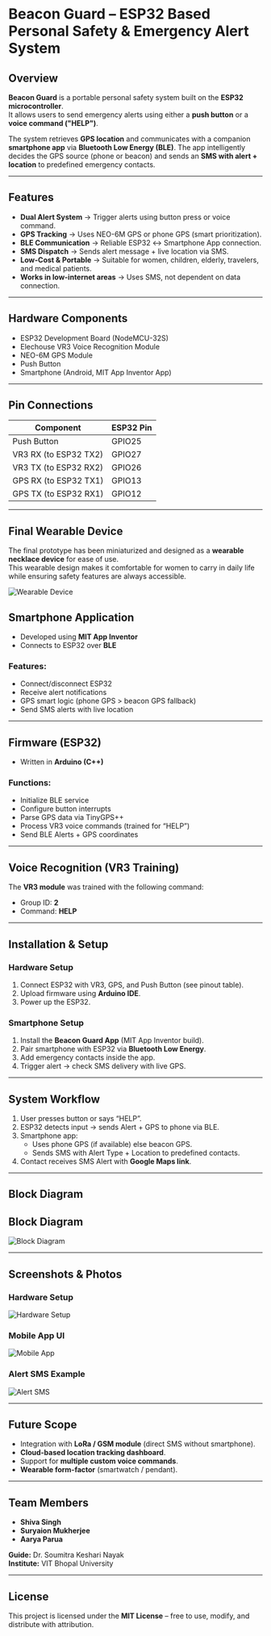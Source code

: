 # Beacon Guard – ESP32 Based Personal Safety & Emergency Alert System

## Overview
**Beacon Guard** is a portable personal safety system built on the **ESP32 microcontroller**.  
It allows users to send emergency alerts using either a **push button** or a **voice command ("HELP")**.  

The system retrieves **GPS location** and communicates with a companion **smartphone app** via **Bluetooth Low Energy (BLE)**. The app intelligently decides the GPS source (phone or beacon) and sends an **SMS with alert + location** to predefined emergency contacts.

---

## Features
- **Dual Alert System** → Trigger alerts using button press or voice command.  
- **GPS Tracking** → Uses NEO-6M GPS or phone GPS (smart prioritization).  
- **BLE Communication** → Reliable ESP32 ↔ Smartphone App connection.  
- **SMS Dispatch** → Sends alert message + live location via SMS.  
- **Low-Cost & Portable** → Suitable for women, children, elderly, travelers, and medical patients.  
- **Works in low-internet areas** → Uses SMS, not dependent on data connection.  

---

## Hardware Components
- ESP32 Development Board (NodeMCU-32S)  
- Elechouse VR3 Voice Recognition Module  
- NEO-6M GPS Module  
- Push Button  
- Smartphone (Android, MIT App Inventor App)  

---

## Pin Connections
| Component              | ESP32 Pin   |
|-------------------------|-------------|
| Push Button             | GPIO25      |
| VR3 RX (to ESP32 TX2)   | GPIO27      |
| VR3 TX (to ESP32 RX2)   | GPIO26      |
| GPS RX (to ESP32 TX1)   | GPIO13      |
| GPS TX (to ESP32 RX1)   | GPIO12      |

---

## Final Wearable Device

The final prototype has been miniaturized and designed as a **wearable necklace device** for ease of use.  
This wearable design makes it comfortable for women to carry in daily life while ensuring safety features are always accessible.

![Wearable Device](images/device-necklace.png)


## Smartphone Application
- Developed using **MIT App Inventor**  
- Connects to ESP32 over **BLE**  

### Features:
- Connect/disconnect ESP32  
- Receive alert notifications  
- GPS smart logic (phone GPS > beacon GPS fallback)  
- Send SMS alerts with live location  

---

## Firmware (ESP32)
- Written in **Arduino (C++)**  

### Functions:
- Initialize BLE service  
- Configure button interrupts  
- Parse GPS data via TinyGPS++  
- Process VR3 voice commands (trained for “HELP”)  
- Send BLE Alerts + GPS coordinates  

---

## Voice Recognition (VR3 Training)
The **VR3 module** was trained with the following command:

- Group ID: **2**  
- Command: **HELP**  

---

## Installation & Setup
### Hardware Setup
1. Connect ESP32 with VR3, GPS, and Push Button (see pinout table).  
2. Upload firmware using **Arduino IDE**.  
3. Power up the ESP32.  

### Smartphone Setup
1. Install the **Beacon Guard App** (MIT App Inventor build).  
2. Pair smartphone with ESP32 via **Bluetooth Low Energy**.  
3. Add emergency contacts inside the app.  
4. Trigger alert → check SMS delivery with live GPS.  

---

## System Workflow
1. User presses button or says “HELP”.  
2. ESP32 detects input → sends Alert + GPS to phone via BLE.  
3. Smartphone app:
   - Uses phone GPS (if available) else beacon GPS.  
   - Sends SMS with Alert Type + Location to predefined contacts.  
4. Contact receives SMS Alert with **Google Maps link**.  

---

## Block Diagram
## Block Diagram
![Block Diagram](images/block_diagram.png)

---
## Screenshots & Photos

### Hardware Setup
![Hardware Setup](images/circuit.jpg)

### Mobile App UI
![Mobile App](images/app_ui.png)

### Alert SMS Example
![Alert SMS](images/sms_example.png)

---

## Future Scope
- Integration with **LoRa / GSM module** (direct SMS without smartphone).  
- **Cloud-based location tracking dashboard**.  
- Support for **multiple custom voice commands**.  
- **Wearable form-factor** (smartwatch / pendant).  

---

## Team Members
- **Shiva Singh**  
- **Suryaion Mukherjee**  
- **Aarya Parua**  

**Guide:** Dr. Soumitra Keshari Nayak  
**Institute:** VIT Bhopal University  

---

## License
This project is licensed under the **MIT License** – free to use, modify, and distribute with attribution.


